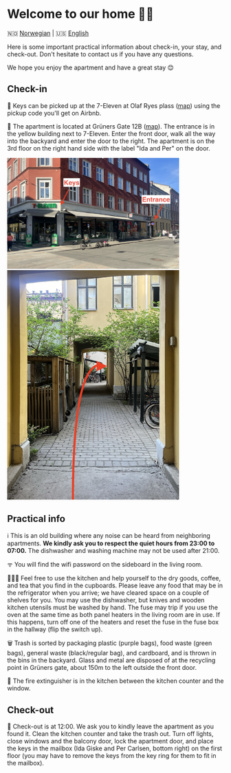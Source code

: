 <h1>Welcome to our home 🏡🌼</h1>

🇳🇴 [Norwegian](https://percarlsen.github.io/gruners/no/) | 🇺🇸 [English](https://percarlsen.github.io/gruners/en/)

Here is some important practical information about check-in, your stay, and check-out. Don't hesitate to contact us if you have any questions.

We hope you enjoy the apartment and have a great stay 😊

## Check-in
🔑 Keys can be picked up at the 7-Eleven at Olaf Ryes plass ([map](https://maps.app.goo.gl/qTAuWBMjggQdmRVP9)) using the pickup code you'll get on Airbnb.

🏡 The apartment is located at Grüners Gate 12B ([map](https://maps.app.goo.gl/3Ak5Gi62WnCwmsQ17)). The entrance is in the yellow building next to 7-Eleven. Enter the front door, walk all the way into the backyard and enter the door to the right. The apartment is on the 3rd floor on the right hand side with the label "Ida and Per" on the door.

<img src="../assets/street_en.jpeg" alt="Keys and entrance" width="400"/>
<img src="../assets/backyard.jpeg" alt="Entrance" width="400"/>

## Practical info
ℹ️ This is an old building where any noise can be heard from neighboring apartments. <b>We kindly ask you to respect the quiet hours from 23:00 to 07:00.</b> The dishwasher and washing machine may not be used after 21:00.

ᯤ You will find the wifi password on the sideboard in the living room.

🧑🏼‍🍳 Feel free to use the kitchen and help yourself to the dry goods, coffee, and tea that you find in the cupboards. Please leave any food that may be in the refrigerator when you arrive; we have cleared space on a couple of shelves for you. You may use the dishwasher, but knives and wooden kitchen utensils must be washed by hand. The fuse may trip if you use the oven at the same time as both panel heaters in the living room are in use. If this happens, turn off one of the heaters and reset the fuse in the fuse box in the hallway (flip the switch up).

🗑️ Trash is sorted by packaging plastic (purple bags), food waste (green bags), general waste (black/regular bag), and cardboard, and is thrown in the bins in the backyard. Glass and metal are disposed of at the recycling point in Grüners gate, about 150m to the left outside the front door.

🧯 The fire extinguisher is in the kitchen between the kitchen counter and the window.

## Check-out
📌 Check-out is at 12:00. We ask you to kindly leave the apartment as you found it. Clean the kitchen counter and take the trash out. Turn off lights, close windows and the balcony door, lock the apartment door, and place the keys in the mailbox (Ida Giske and Per Carlsen, bottom right) on the first floor (you may have to remove the keys from the key ring for them to fit in the mailbox).
